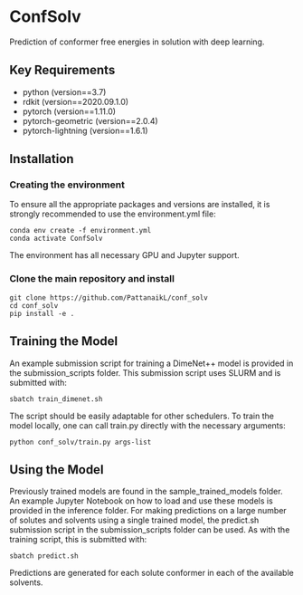 # ConfSolv
Prediction of conformer free energies in solution with deep learning.

## Key Requirements

* python (version==3.7)
* rdkit (version==2020.09.1.0)
* pytorch (version==1.11.0)
* pytorch-geometric (version==2.0.4)
* pytorch-lightning (version==1.6.1)

## Installation

### Creating the environment
To ensure all the appropriate packages and versions are installed, it is strongly recommended to use the environment.yml file:
``` 
conda env create -f environment.yml
conda activate ConfSolv
```
The environment has all necessary GPU and Jupyter support.  


### Clone the main repository and install
```
git clone https://github.com/PattanaikL/conf_solv
cd conf_solv
pip install -e .
```
## Training the Model 
An example submission script for training a DimeNet++ model is provided in the submission_scripts folder. This submission script uses SLURM and is submitted with: 
```
sbatch train_dimenet.sh
```
The script should be easily adaptable for other schedulers. To train the model locally, one can call train.py directly with the necessary arguments:
```
python conf_solv/train.py args-list  
```

## Using the Model
Previously trained models are found in the sample_trained_models folder. An example Jupyter Notebook on how to load and use these models is provided in the inference folder. 
For making predictions on a large number of solutes and solvents using a single trained model, the predict.sh submission script in the submission_scripts folder can be used. As with the training script, this is submitted with:
```
sbatch predict.sh
```
Predictions are generated for each solute conformer in each of the available solvents.
